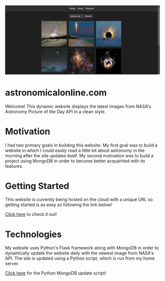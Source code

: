 ![Website Image](image.png)
# astronomicalonline.com
Welcome! This dynamic website displays the latest images from NASA's Astronomy Picture of the Day API in a clean style. 
# Motivation
I had two primary goals in building this website. My first goal was to build a website in which I could easily read a little bit about astronomy in the morning after the site updates itself. My second motivation was to build a project using MongoDB in order to become better acquainted with its features.
# Getting Started
This website is currently being hosted on the cloud with a unique URL so getting started is as easy as following the link below!

[Click here](https://www.astronomicalonline.com/) to check it out!
# Technologies
My website uses Python's Flask framework along with MongoDB in order to dynamically update the website daily with the newest image from NASA's API. The site is updated using a Python script, which is run from my home server.

[Click here](https://github.com/JamisonHunter/astronomy-mongodb-updater) for the Python MongoDB update script!
